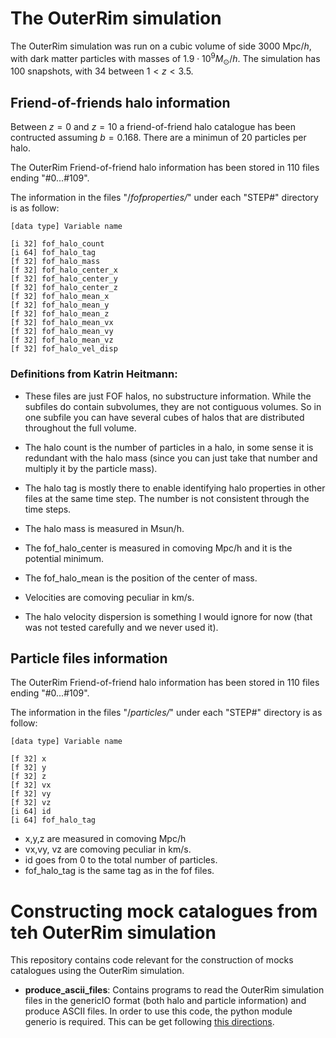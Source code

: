 # The OuterRim simulation  

The OuterRim simulation was run on a cubic volume of side 3000 Mpc$/h$, with dark matter particles with masses of $1.9\cdot 10^9 M_{\odot}/h$. The simulation has 100 snapshots, with 34 between $1<z<3.5$. 

## Friend-of-friends halo information

Between $z=0$ and $z=10$ a friend-of-friend halo catalogue has been contructed assuming $b=0.168$. There are a minimun of 20 particles per halo.

The OuterRim Friend-of-friend halo information has been stored in 110 files ending "#0...#109".

The information in the files "/*fofproperties/*" under each "STEP#" directory is as follow:

```
[data type] Variable name

[i 32] fof_halo_count
[i 64] fof_halo_tag
[f 32] fof_halo_mass
[f 32] fof_halo_center_x
[f 32] fof_halo_center_y
[f 32] fof_halo_center_z
[f 32] fof_halo_mean_x
[f 32] fof_halo_mean_y
[f 32] fof_halo_mean_z
[f 32] fof_halo_mean_vx
[f 32] fof_halo_mean_vy
[f 32] fof_halo_mean_vz
[f 32] fof_halo_vel_disp
```

### Definitions from Katrin Heitmann:

* These files are just FOF halos, no substructure information. While the subfiles do contain subvolumes, they are not contiguous volumes. So in one subfile you can have several cubes of halos that are distributed throughout the full volume.

* The halo count is the number of particles in a halo, in some sense it is redundant with the halo mass (since you can just take that number and multiply it by the particle mass). 

* The halo tag is mostly there to enable identifying halo properties in other files at the same time step. The number is not consistent through the time steps. 

* The halo mass is measured in Msun/h. 

* The fof_halo_center is measured in comoving Mpc/h and it is the potential minimum. 

* The fof_halo_mean is the position of the center of mass. 

* Velocities are comoving peculiar in km/s. 

* The halo velocity dispersion is something I would ignore for now (that was not tested carefully and we never used it). 

## Particle files information

The OuterRim Friend-of-friend halo information has been stored in 110 files ending "#0...#109".

The information in the files "/*particles/*" under each "STEP#" directory is as follow:

```
[data type] Variable name

[f 32] x
[f 32] y
[f 32] z
[f 32] vx
[f 32] vy
[f 32] vz
[i 64] id
[i 64] fof_halo_tag
```

* x,y,z are measured in comoving Mpc/h 
* vx,vy, vz are comoving peculiar in km/s.
* id goes from 0 to the total number of particles.
* fof_halo_tag is the same tag as in the fof files.

# Constructing mock catalogues from teh OuterRim simulation

This repository contains code relevant for the construction of mocks catalogues using the OuterRim simulation.

* **produce_ascii_files**: Contains programs to read the OuterRim simulation files in the genericIO format (both halo and particle information) and produce ASCII files. In order to use this code, the python module generio is required. This can be get following [this directions](http://trac.alcf.anl.gov/projects/genericio).
